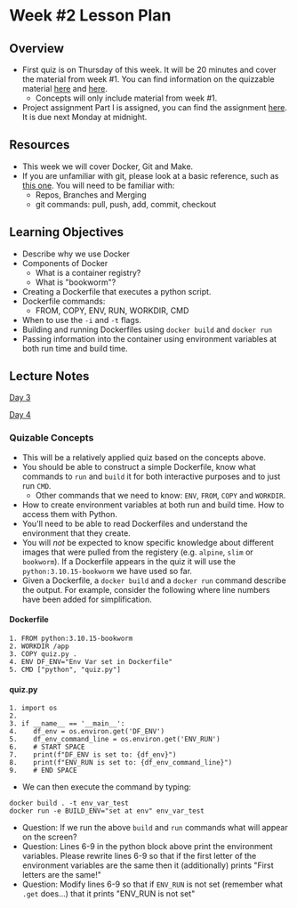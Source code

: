 # Week #2 Lesson Plan

## Overview
* First quiz is on Thursday of this week. It will be 20 minutes and cover the material from week #1. You can find information on the quizzable material [here](../lesson_plan/week_1.md#day-1-quizable-concepts) and [here](../lesson_plan/week_1.md#day-2-quizable-concepts).
  - Concepts will only include material from week #1.
* Project assignment Part I is assigned, you can find the assignment [here](../project_assignments/part_1.md). It is due next Monday at midnight.

## Resources
* This week we will cover Docker, Git and Make.
* If you are unfamiliar with git, please look at a basic reference, such as [this one](https://www.freecodecamp.org/news/learn-the-basics-of-git-in-under-10-minutes-da548267cc91/). You will need to be familiar with:
    - Repos, Branches and Merging
    - git commands: pull, push, add, commit, checkout

## Learning Objectives

- Describe why we use Docker
- Components of Docker
  - What is a container registry? 
  - What is "bookworm"?
- Creating a Dockerfile that executes a python script.
- Dockerfile commands:
  - FROM, COPY, ENV, RUN, WORKDIR, CMD
- When to use the `-i` and `-t` flags.
- Building and running Dockerfiles using `docker build` and `docker run`
- Passing information into the container using environment variables at both run time and build time.


## Lecture Notes

[Day 3](../class_notes/03_docker.md)

[Day 4](../class_notes/04_docker_git_expectations.md)

### Quizable Concepts

- This will be a relatively applied quiz based on the concepts above. 
- You should be able to construct a simple Dockerfile, know what commands to `run` and `build` it for both interactive purposes and to just run `CMD`.
  - Other commands that we need to know: `ENV`, `FROM`, `COPY` and `WORKDIR`.
- How to create environment variables at both run and build time. How to access them with Python.
- You'll need to be able to read Dockerfiles and understand the environment that they create. 
- You will _not_ be expected to know specific knowledge about different images that were pulled from the registery (e.g. `alpine`, `slim` or `bookworm`). If a Dockerfile appears in the quiz it will use the `python:3.10.15-bookworm` we have used so far.
- Given a Dockerfile, a `docker build` and a `docker run` command describe the output. For example, consider the following where line numbers have been added for simplification.

#### Dockerfile

```
1. FROM python:3.10.15-bookworm
2. WORKDIR /app
3. COPY quiz.py .
4. ENV DF_ENV="Env Var set in Dockerfile"
5. CMD ["python", "quiz.py"]
```

#### quiz.py 

```
1. import os
2. 
3. if __name__ == '__main__':
4.    df_env = os.environ.get('DF_ENV')
5.    df_env_command_line = os.environ.get('ENV_RUN')
6.    # START SPACE
7.    print(f"DF_ENV is set to: {df_env}")
8.    print(f"ENV_RUN is set to: {df_env_command_line}")
9.    # END SPACE    
```

- We can then execute the command by typing:

```
docker build . -t env_var_test
docker run -e BUILD_ENV="set at env" env_var_test
```

- Question: If we run the above `build` and `run` commands what will appear on the screen?
- Question: Lines 6-9 in the python block above print the environment variables. Please rewrite lines 6-9 so that if the first letter of the environment variables are the same then it (additionally) prints "First letters are the same!"
- Question: Modify lines 6-9 so that if `ENV_RUN` is not set (remember what `.get` does...) that it prints "ENV_RUN is not set"
